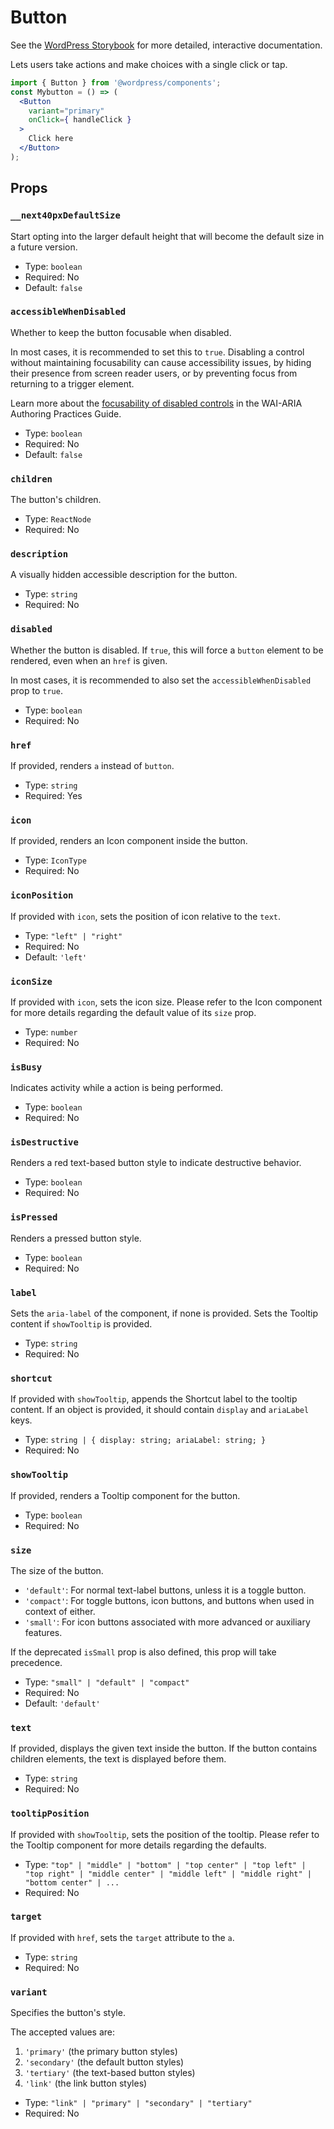 # Button

<!-- This file is generated automatically and cannot be edited directly. Make edits via TypeScript types and TSDocs. -->

<p class="callout callout-info">See the <a href="https://wordpress.github.io/gutenberg/?path=/docs/components-button--docs">WordPress Storybook</a> for more detailed, interactive documentation.</p>

Lets users take actions and make choices with a single click or tap.

```jsx
import { Button } from '@wordpress/components';
const Mybutton = () => (
  <Button
    variant="primary"
    onClick={ handleClick }
  >
    Click here
  </Button>
);
```

## Props

### `__next40pxDefaultSize`

Start opting into the larger default height that will become the
default size in a future version.

 - Type: `boolean`
 - Required: No
 - Default: `false`

### `accessibleWhenDisabled`

Whether to keep the button focusable when disabled.

In most cases, it is recommended to set this to `true`. Disabling a control without maintaining focusability
can cause accessibility issues, by hiding their presence from screen reader users,
or by preventing focus from returning to a trigger element.

Learn more about the [focusability of disabled controls](https://www.w3.org/WAI/ARIA/apg/practices/keyboard-interface/#focusabilityofdisabledcontrols)
in the WAI-ARIA Authoring Practices Guide.

 - Type: `boolean`
 - Required: No
 - Default: `false`

### `children`

The button's children.

 - Type: `ReactNode`
 - Required: No

### `description`

A visually hidden accessible description for the button.

 - Type: `string`
 - Required: No

### `disabled`

Whether the button is disabled. If `true`, this will force a `button` element
to be rendered, even when an `href` is given.

In most cases, it is recommended to also set the `accessibleWhenDisabled` prop to `true`.

 - Type: `boolean`
 - Required: No

### `href`

If provided, renders `a` instead of `button`.

 - Type: `string`
 - Required: Yes

### `icon`

If provided, renders an Icon component inside the button.

 - Type: `IconType`
 - Required: No

### `iconPosition`

If provided with `icon`, sets the position of icon relative to the `text`.

 - Type: `"left" | "right"`
 - Required: No
 - Default: `'left'`

### `iconSize`

If provided with `icon`, sets the icon size.
Please refer to the Icon component for more details regarding
the default value of its `size` prop.

 - Type: `number`
 - Required: No

### `isBusy`

Indicates activity while a action is being performed.

 - Type: `boolean`
 - Required: No

### `isDestructive`

Renders a red text-based button style to indicate destructive behavior.

 - Type: `boolean`
 - Required: No

### `isPressed`

Renders a pressed button style.

 - Type: `boolean`
 - Required: No

### `label`

Sets the `aria-label` of the component, if none is provided.
Sets the Tooltip content if `showTooltip` is provided.

 - Type: `string`
 - Required: No

### `shortcut`

If provided with `showTooltip`, appends the Shortcut label to the tooltip content.
If an object is provided, it should contain `display` and `ariaLabel` keys.

 - Type: `string | { display: string; ariaLabel: string; }`
 - Required: No

### `showTooltip`

If provided, renders a Tooltip component for the button.

 - Type: `boolean`
 - Required: No

### `size`

The size of the button.

- `'default'`: For normal text-label buttons, unless it is a toggle button.
- `'compact'`: For toggle buttons, icon buttons, and buttons when used in context of either.
- `'small'`: For icon buttons associated with more advanced or auxiliary features.

If the deprecated `isSmall` prop is also defined, this prop will take precedence.

 - Type: `"small" | "default" | "compact"`
 - Required: No
 - Default: `'default'`

### `text`

If provided, displays the given text inside the button. If the button contains children elements, the text is displayed before them.

 - Type: `string`
 - Required: No

### `tooltipPosition`

If provided with `showTooltip`, sets the position of the tooltip.
Please refer to the Tooltip component for more details regarding the defaults.

 - Type: `"top" | "middle" | "bottom" | "top center" | "top left" | "top right" | "middle center" | "middle left" | "middle right" | "bottom center" | ...`
 - Required: No

### `target`

If provided with `href`, sets the `target` attribute to the `a`.

 - Type: `string`
 - Required: No

### `variant`

Specifies the button's style.

The accepted values are:

1. `'primary'` (the primary button styles)
2. `'secondary'` (the default button styles)
3. `'tertiary'` (the text-based button styles)
4. `'link'` (the link button styles)

 - Type: `"link" | "primary" | "secondary" | "tertiary"`
 - Required: No
